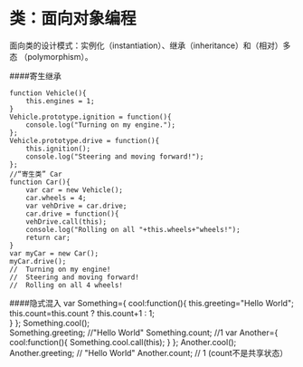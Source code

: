# 类：面向对象编程

面向类的设计模式：实例化（instantiation）、继承（inheritance）和（相对）多态
（polymorphism）。

####寄生继承

    function Vehicle(){	
		this.engines = 1;
    }
    Vehicle.prototype.ignition = function(){
		console.log("Turning on my engine.");
    };
    Vehicle.prototype.drive = function(){	
		this.ignition();
		console.log("Steering and moving forward!");
    };
    //“寄生类” Car
    function Car(){
		var car = new Vehicle();
		car.wheels = 4;
		var vehDrive = car.drive;
		car.drive = function(){	
		vehDrive.call(this);	
		console.log("Rolling on all "+this.wheels+"wheels!");
		return car;	
    }
    var myCar = new Car();
    myCar.drive();
    //	Turning on my engine!
    //	Steering and moving forward!
    //	Rolling on all 4 wheels!
    
    
####隐式混入
    var Something={	
		cool:function(){
			this.greeting="Hello World";
			this.count=this.count ? this.count+1 : 1;	
			}
    };
    Something.cool();	
    Something.greeting; //"Hello World"
    Something.count;	//1
    var Another={
		cool:function(){
                Something.cool.call(this);
			}
    };
    Another.cool();
    Another.greeting;	// "Hello World"
    Another.count;	// 1 (count不是共享状态）